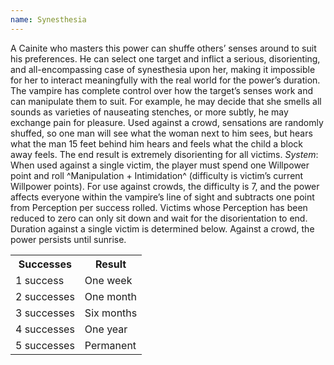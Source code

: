 ```yaml
---
name: Synesthesia
---
```


A Cainite who masters this power can shuffe others’ senses around to suit his preferences. He can select one target and inflict a serious, disorienting, and all-encompassing case of synesthesia upon her, making it impossible for her to interact meaningfully with the real world for the power’s duration. The vampire has complete control over how the target’s senses work and can manipulate them to suit. For example, he may decide that she smells all sounds as varieties of nauseating stenches, or more subtly, he may exchange pain for pleasure. Used against a crowd, sensations are randomly shuffed, so one man will see what the woman next to him sees, but hears what the man 15 feet behind him hears and feels what the child a block away feels. The end result is extremely disorienting for all victims.
_System_: When used against a single victim, the player must spend one Willpower point and roll ^Manipulation + Intimidation^ (difficulty is victim’s current Willpower points). For use against crowds, the difficulty is 7, and the power affects everyone within the vampire’s line of sight and subtracts one point from Perception per success rolled. Victims whose Perception has been reduced to zero can only sit down and wait for the disorientation to end. Duration against a single victim is determined below. Against a crowd, the power persists until sunrise.
<table><tr><th>Successes</th><th>Result</th></tr><tr><td>1 success</td><td>One week</td></tr><tr><td>2 successes</td><td>One month</td></tr><tr><td>3 successes</td><td>Six months</td></tr><tr><td>4 successes</td><td>One year</td></tr><tr><td>5 successes</td><td>Permanent</td></tr></table>